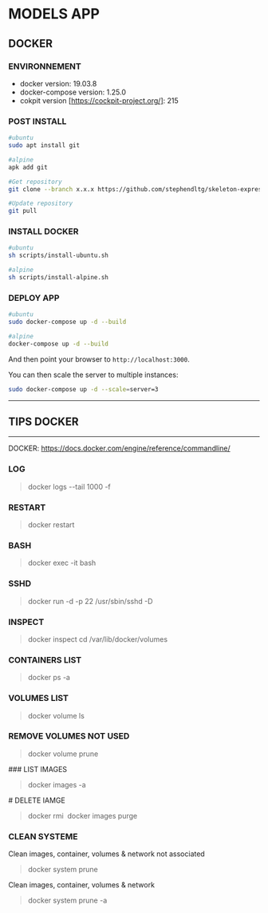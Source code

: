 # MODELS APP #

## DOCKER

### ENVIRONNEMENT

- docker version: 19.03.8
- docker-compose version: 1.25.0
- cokpit version [https://cockpit-project.org/]: 215


### POST INSTALL

```bash
#ubuntu
sudo apt install git

#alpine
apk add git
```

```bash
#Get repository
git clone --branch x.x.x https://github.com/stephendltg/skeleton-express

#Update repository
git pull
```

### INSTALL DOCKER

```bash
#ubuntu
sh scripts/install-ubuntu.sh

#alpine
sh scripts/install-alpine.sh
```

### DEPLOY APP

```bash
#ubuntu
sudo docker-compose up -d --build
```

```bash
#alpine
docker-compose up -d --build
```

And then point your browser to `http://localhost:3000`.

You can then scale the server to multiple instances:

```bash
sudo docker-compose up -d --scale=server=3
```


---

## TIPS DOCKER

---

DOCKER: https://docs.docker.com/engine/reference/commandline/

### LOG
> docker logs --tail 1000 -f <container>

### RESTART
> docker restart <container>

### BASH
> docker exec -it <container> bash

### SSHD
> docker run -d -p 22 <container> /usr/sbin/sshd -D

### INSPECT
> docker inspect <container>
> cd /var/lib/docker/volumes

### CONTAINERS LIST
> docker ps -a

### VOLUMES LIST
> docker volume ls

### REMOVE VOLUMES NOT USED
> docker volume prune

### LIST IMAGES
> docker images -a

# DELETE IAMGE
> docker rmi <image>
> docker images purge

### CLEAN SYSTEME

Clean images, container, volumes & network not associated
> docker system prune 

Clean images, container, volumes & network
> docker system prune -a
